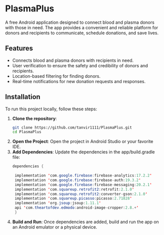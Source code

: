# PlasmaPlus

A free Android application designed to connect blood and plasma donors with those in need. The app provides a convenient and reliable platform for donors and recipients to communicate, schedule donations, and save lives.

## Features
- Connects blood and plasma donors with recipients in need.
- User verification to ensure the safety and credibility of donors and recipients.
- Location-based filtering for finding donors.
- Real-time notifications for new donation requests and responses.

## Installation
To run this project locally, follow these steps:

1. **Clone the repository**:
   ```bash
   git clone https://github.com/tanvir1111/PlasmaPlus.git
   cd PlasmaPlus
   ```
2. **Open the Project**: Open the project in Android Studio or your favorite IDE.
3. **Add Dependencies**: Update the dependencies in the app/build.gradle file:
   ```Java
   dependencies {
    
    implementation 'com.google.firebase:firebase-analytics:17.2.2'
    implementation 'com.google.firebase:firebase-auth:19.3.2'
    implementation 'com.google.firebase:firebase-messaging:20.2.1'
    implementation 'com.squareup.retrofit2:retrofit:2.1.0'
    implementation 'com.squareup.retrofit2:converter-gson:2.1.0'
    implementation 'com.squareup.picasso:picasso:2.71828'
    implementation 'org.jsoup:jsoup:1.11.1'
    api 'com.theartofdev.edmodo:android-image-cropper:2.8.+'
    }

   ```
4. **Build and Run**: Once dependencies are added, build and run the app on an Android emulator or a physical device.
